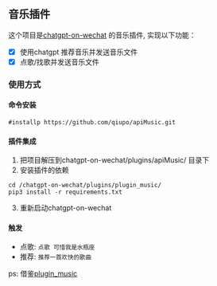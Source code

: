 ##  音乐插件
这个项目是[chatgpt-on-wechat](https://github.com/zhayujie/chatgpt-on-wechat) 的音乐插件, 实现以下功能：
- [x] 使用chatgpt 推荐音乐并发送音乐文件
- [x] 点歌/找歌并发送音乐文件

### 使用方式

#### 命令安装
`#installp https://github.com/qiupo/apiMusic.git`
#### 插件集成
1. 把项目解压到chatgpt-on-wechat/plugins/apiMusic/ 目录下
2. 安装插件的依赖
```shell
cd /chatgpt-on-wechat/plugins/plugin_music/
pip3 install -r requirements.txt
```
3. 重新启动chatgpt-on-wechat
#### 触发

- 点歌: `点歌 可惜我是水瓶座`
- 推荐: `推荐一首欢快的歌曲`

ps: 借鉴[plugin_music](https://github.com/nautilis/plugin_music/tree/main)


